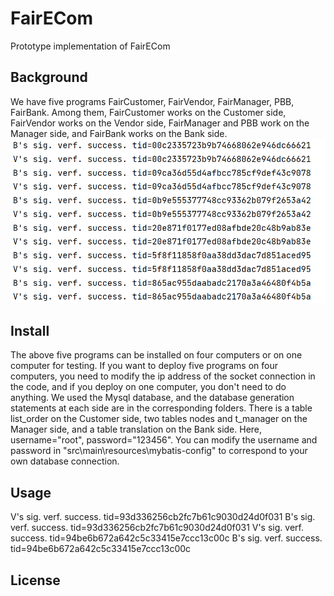 # FairECom
 Prototype implementation of FairECom 

## Background
We have five programs FairCustomer, FairVendor, FairManager, PBB, FairBank. Among them, FairCustomer works on the Customer side, FairVendor works on the Vendor side, FairManager and PBB work on the Manager side, and FairBank works on the Bank side. 
![Network model of FairECom](./image/fig1.png "Network model of FairECom")

## Install
The above five programs can be installed on four computers or on one computer for testing. If you want to deploy five programs on four computers, you need to modify the ip address of the socket connection in the code, and if you deploy on one computer, you don't need to do anything. 
We used the Mysql database, and the database generation statements at each side are in the corresponding folders. There is a table list_order on the Customer side, two tables nodes and t_manager on the Manager side, and a table translation on the Bank side. Here, username="root", password="123456". You can modify the username and password in "src\main\resources\mybatis-config" to correspond to your own database connection. 

## Usage
 V's sig. verf. success. tid=93d336256cb2fc7b61c9030d24d0f031
 B's sig. verf. success. tid=93d336256cb2fc7b61c9030d24d0f031
 V's sig. verf. success. tid=94be6b672a642c5c33415e7ccc13c00c
 B's sig. verf. success. tid=94be6b672a642c5c33415e7ccc13c00c
## License
